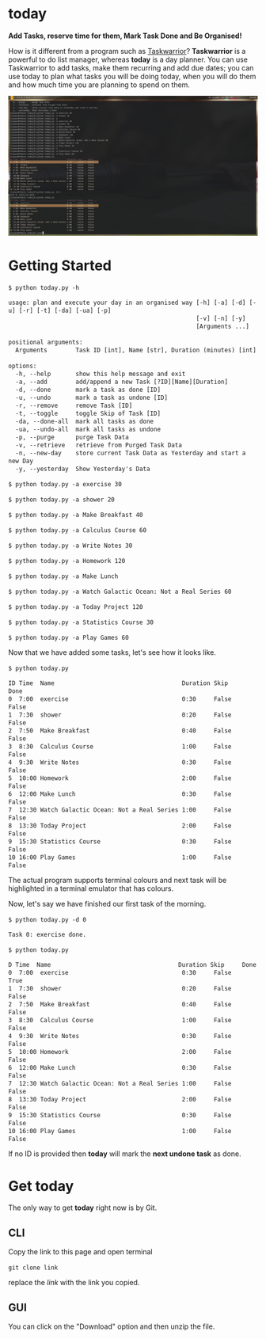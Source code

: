 # today

**Add Tasks, reserve time for them, Mark Task Done and Be Organised!**

How is it different from a program such as [Taskwarrior](https://taskwarrior.org/)? **Taskwarrior** is a powerful to do list manager, whereas **today** is a day planner. You can use Taskwarrior to add tasks, make them recurring and add due dates; you can use today to plan what tasks you will be doing today, when you will do them and how much time you are planning to spend on them.

![screenshot](screenshot.png)

# Getting Started

`$ python today.py -h`

```
usage: plan and execute your day in an organised way [-h] [-a] [-d] [-u] [-r] [-t] [-da] [-ua] [-p]
                                                     [-v] [-n] [-y]
                                                     [Arguments ...]

positional arguments:
  Arguments        Task ID [int], Name [str], Duration (minutes) [int]

options:
  -h, --help       show this help message and exit
  -a, --add        add/append a new Task [?ID][Name][Duration]
  -d, --done       mark a task as done [ID]
  -u, --undo       mark a task as undone [ID]
  -r, --remove     remove Task [ID]
  -t, --toggle     toggle Skip of Task [ID]
  -da, --done-all  mark all tasks as done
  -ua, --undo-all  mark all tasks as undone
  -p, --purge      purge Task Data
  -v, --retrieve   retrieve from Purged Task Data
  -n, --new-day    store current Task Data as Yesterday and start a new Day
  -y, --yesterday  Show Yesterday's Data
```

`$ python today.py -a exercise 30`

`$ python today.py -a shower 20`

`$ python today.py -a Make Breakfast 40`

`$ python today.py -a Calculus Course 60`

`$ python today.py -a Write Notes 30`

`$ python today.py -a Homework 120`

`$ python today.py -a Make Lunch`

`$ python today.py -a Watch Galactic Ocean: Not a Real Series 60`

`$ python today.py -a Today Project 120`

`$ python today.py -a Statistics Course 30`

`$ python today.py -a Play Games 60`

Now that we have added some tasks, let's see how it looks like.

`$ python today.py`

```
ID Time  Name                                    Duration Skip     Done
0  7:00  exercise                                0:30     False    False
1  7:30  shower                                  0:20     False    False
2  7:50  Make Breakfast                          0:40     False    False
3  8:30  Calculus Course                         1:00     False    False
4  9:30  Write Notes                             0:30     False    False
5  10:00 Homework                                2:00     False    False
6  12:00 Make Lunch                              0:30     False    False
7  12:30 Watch Galactic Ocean: Not a Real Series 1:00     False    False
8  13:30 Today Project                           2:00     False    False
9  15:30 Statistics Course                       0:30     False    False
10 16:00 Play Games                              1:00     False    False
```

The actual program supports terminal colours and next task will be highlighted in a terminal emulator that has colours.

Now, let's say we have finished our first task of the morning.

`$ python today.py -d 0`

```
Task 0: exercise done.
```

`$ python today.py`

```
D Time  Name                                    Duration Skip     Done
0  7:00  exercise                                0:30     False    True
1  7:30  shower                                  0:20     False    False
2  7:50  Make Breakfast                          0:40     False    False
3  8:30  Calculus Course                         1:00     False    False
4  9:30  Write Notes                             0:30     False    False
5  10:00 Homework                                2:00     False    False
6  12:00 Make Lunch                              0:30     False    False
7  12:30 Watch Galactic Ocean: Not a Real Series 1:00     False    False
8  13:30 Today Project                           2:00     False    False
9  15:30 Statistics Course                       0:30     False    False
10 16:00 Play Games                              1:00     False    False
```

If no ID is provided then **today** will mark the **next undone task** as done.

# Get today

The only way to get **today** right now is by Git.

## CLI

Copy the link to this page and open terminal

`git clone link`

replace the *link* with the link you copied.

## GUI

You can click on the "Download" option and then unzip the file.
